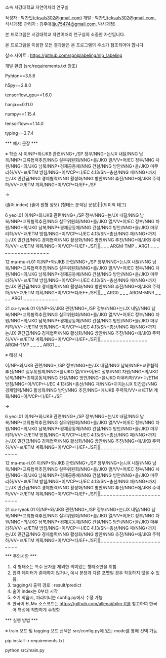 소속 서강대학교 자연어처리 연구실

작성자 : 박찬민(cksals302@gmail.com)
개발 : 박찬민(cksals302@gmail.com, 석사과정)
관리자 : 김주애(jju75474@gmail.com, 박사과정)

본 프로그램은 서강대학교 자연어처리 연구실의 소중한 자산입니다.

본 프로그램을 이용한 모든 결과물은 본 프로그램의 주소가 참조되어야 합니다.

참조 사이트 : https://github.com/sgnlplabeling/nlp_labeling

개발 환경 (src/requirements.txt 참조)


Pyhton==3.5.6

h5py==2.8.0

tensorflow_gpu==1.6.0

hanja==0.11.0

numpy==1.15.4

tensorflow==1.14.0

typing==3.7.4

*** 예시 문장 ***
 
 ※ 학습 시
 이/NP+와/JKB 관련/NNG+,/SP 정부/NNG+는/JX 내달/NNG 남북/NNP+교류협력추진/NNG 실무위원회/NNG+를/JKO 열/VV+어/EC 정부/NNG 차원/NNG+의/JKG 남북/NNP+경제공동체/NNG 건설/NNG 방안/NNG+을/JKO 마무리하/VV+ㄹ/ETM 방침/NNG+이/VCP+나/EC 4.13/SN+총선/NNG 때/NNG+까지는/JX 민간급/NNG 경제협력/NNG 활성화/NNG 방안/NNG 추진/NNG+에/JKB 주력하/VV+ㄹ/ETM 계획/NNG+이/VCP+다/EF+./SF
 
 ->
 
 (술어 index) (술어 원형 정보) (형태소 분석된 문장)|||(의미역 태그)
 
 6 yeol.01 이/NP+와/JKB 관련/NNG+,/SP 정부/NNG+는/JX 내달/NNG 남북/NNP+교류협력추진/NNG 실무위원회/NNG+를/JKO 열/VV+어/EC 정부/NNG 차원/NNG+의/JKG 남북/NNP+경제공동체/NNG 건설/NNG 방안/NNG+을/JKO 마무리하/VV+ㄹ/ETM 방침/NNG+이/VCP+나/EC 4.13/SN+총선/NNG 때/NNG+까지는/JX 민간급/NNG 경제협력/NNG 활성화/NNG 방안/NNG 추진/NNG+에/JKB 주력하/VV+ㄹ/ETM 계획/NNG+이/VCP+다/EF+./SF|||_	_	_	ARGM-TMP	_	ARG1	_	_	_	_	_	_	_	_	_	_	_	_	_	_	_	_	_
 
 12 ma-mu-ri.01 이/NP+와/JKB 관련/NNG+,/SP 정부/NNG+는/JX 내달/NNG 남북/NNP+교류협력추진/NNG 실무위원회/NNG+를/JKO 열/VV+어/EC 정부/NNG 차원/NNG+의/JKG 남북/NNP+경제공동체/NNG 건설/NNG 방안/NNG+을/JKO 마무리하/VV+ㄹ/ETM 방침/NNG+이/VCP+나/EC 4.13/SN+총선/NNG 때/NNG+까지는/JX 민간급/NNG 경제협력/NNG 활성화/NNG 방안/NNG 추진/NNG+에/JKB 주력하/VV+ㄹ/ETM 계획/NNG+이/VCP+다/EF+./SF|||_	_	ARG0	_	_	_	ARGM-MNR	_	_	_	_	ARG1	_	_	_	_	_	_	_	_	_	_	_
 
 21 cu-ryeok.01 이/NP+와/JKB 관련/NNG+,/SP 정부/NNG+는/JX 내달/NNG 남북/NNP+교류협력추진/NNG 실무위원회/NNG+를/JKO 열/VV+어/EC 정부/NNG 차원/NNG+의/JKG 남북/NNP+경제공동체/NNG 건설/NNG 방안/NNG+을/JKO 마무리하/VV+ㄹ/ETM 방침/NNG+이/VCP+나/EC 4.13/SN+총선/NNG 때/NNG+까지는/JX 민간급/NNG 경제협력/NNG 활성화/NNG 방안/NNG 추진/NNG+에/JKB 주력하/VV+ㄹ/ETM 계획/NNG+이/VCP+다/EF+./SF|||_	_	_	_	_	_	_	_	_	_	_	_	_	_	_	ARGM-TMP	_	_	_	_	ARG1	_	_

 ※ 태깅 시
 
 이/NP+와/JKB 관련/NNG+,/SP 정부/NNG+는/JX 내달/NNG 남북/NNP+교류협력추진/NNG 실무위원회/NNG+를/JKO 열/VV+어/EC 정부/NNG 차원/NNG+의/JKG 남북/NNP+경제공동체/NNG 건설/NNG 방안/NNG+을/JKO 마무리하/VV+ㄹ/ETM 방침/NNG+이/VCP+나/EC 4.13/SN+총선/NNG 때/NNG+까지는/JX 민간급/NNG 경제협력/NNG 활성화/NNG 방안/NNG 추진/NNG+에/JKB 주력하/VV+ㄹ/ETM 계획/NNG+이/VCP+다/EF+./SF
 
 ->
 
 6 yeol.01 이/NP+와/JKB 관련/NNG+,/SP 정부/NNG+는/JX 내달/NNG 남북/NNP+교류협력추진/NNG 실무위원회/NNG+를/JKO 열/VV+어/EC 정부/NNG 차원/NNG+의/JKG 남북/NNP+경제공동체/NNG 건설/NNG 방안/NNG+을/JKO 마무리하/VV+ㄹ/ETM 방침/NNG+이/VCP+나/EC 4.13/SN+총선/NNG 때/NNG+까지는/JX 민간급/NNG 경제협력/NNG 활성화/NNG 방안/NNG 추진/NNG+에/JKB 주력하/VV+ㄹ/ETM 계획/NNG+이/VCP+다/EF+./SF|||_	_	_	_	_	_	_	_	_	_	_	_	_	_	_	_	_	_	_	_	_	_	_
 
 12 ma-mu-ri.01 이/NP+와/JKB 관련/NNG+,/SP 정부/NNG+는/JX 내달/NNG 남북/NNP+교류협력추진/NNG 실무위원회/NNG+를/JKO 열/VV+어/EC 정부/NNG 차원/NNG+의/JKG 남북/NNP+경제공동체/NNG 건설/NNG 방안/NNG+을/JKO 마무리하/VV+ㄹ/ETM 방침/NNG+이/VCP+나/EC 4.13/SN+총선/NNG 때/NNG+까지는/JX 민간급/NNG 경제협력/NNG 활성화/NNG 방안/NNG 추진/NNG+에/JKB 주력하/VV+ㄹ/ETM 계획/NNG+이/VCP+다/EF+./SF|||_	_	_	_	_	_	_	_	_	_	_	_	_	_	_	_	_	_	_	_	_	_	_
 
 21 cu-ryeok.01 이/NP+와/JKB 관련/NNG+,/SP 정부/NNG+는/JX 내달/NNG 남북/NNP+교류협력추진/NNG 실무위원회/NNG+를/JKO 열/VV+어/EC 정부/NNG 차원/NNG+의/JKG 남북/NNP+경제공동체/NNG 건설/NNG 방안/NNG+을/JKO 마무리하/VV+ㄹ/ETM 방침/NNG+이/VCP+나/EC 4.13/SN+총선/NNG 때/NNG+까지는/JX 민간급/NNG 경제협력/NNG 활성화/NNG 방안/NNG 추진/NNG+에/JKB 주력하/VV+ㄹ/ETM 계획/NNG+이/VCP+다/EF+./SF|||_	_	_	_	_	_	_	_	_	_	_	_	_	_	_	_	_	_	_	_	_	_	_


*** 주의사항 ***

 1. 각 형태소는 특수 문자를 제외한 의미있는 형태소만을 취함.
 2. 입력 데이터가 존재하지 않거나, 예시 문장과 다른 포멧일 경우 작동하지 않을 수 있음.
 3. tagging시 출력 경로 : result/predict
 4. 술어 index는 0부터 시작
 5. 초기 학습시, 파라미터는 config.py에서 수정 가능
 6. 한국어 ELMo 소스코드는 https://github.com/allenai/bilm-tf를 참고하여 한국어 특성에 적합하게 수정함
 
*** 실행 방법 ***
 
 ※ train 모드 및 tagging 모드 선택은 src/config.py에 있는 mode를 통해 선택 가능.
 
 pip install -r requirements.txt
 
 python src/main.py